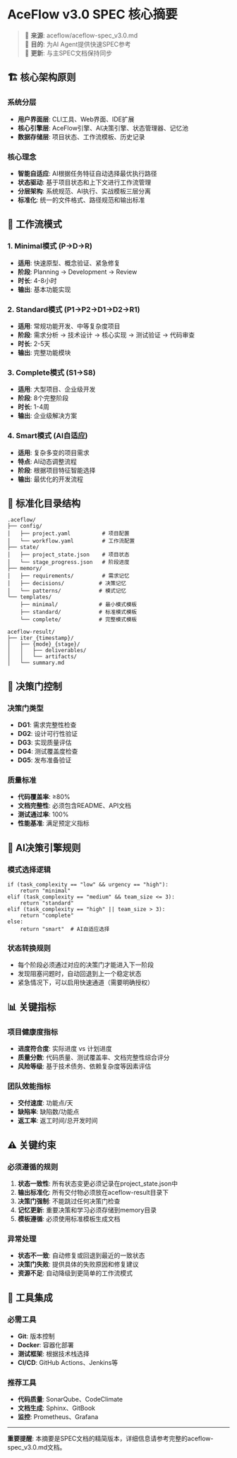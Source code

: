 # AceFlow v3.0 SPEC 核心摘要

> 📖 **来源**: aceflow/aceflow-spec_v3.0.md  
> 🎯 **目的**: 为AI Agent提供快速SPEC参考  
> 🔄 **更新**: 与主SPEC文档保持同步

## 🏗️ 核心架构原则

### 系统分层
- **用户界面层**: CLI工具、Web界面、IDE扩展
- **核心引擎层**: AceFlow引擎、AI决策引擎、状态管理器、记忆池
- **数据存储层**: 项目状态、工作流模板、历史记录

### 核心理念
- **智能自适应**: AI根据任务特征自动选择最优执行路径
- **状态驱动**: 基于项目状态和上下文进行工作流管理
- **分层架构**: 系统规范、AI执行、实战模板三层分离
- **标准化**: 统一的文件格式、路径规范和输出标准

## 🔄 工作流模式

### 1. Minimal模式 (P→D→R)
- **适用**: 快速原型、概念验证、紧急修复
- **阶段**: Planning → Development → Review
- **时长**: 4-8小时
- **输出**: 基本功能实现

### 2. Standard模式 (P1→P2→D1→D2→R1)
- **适用**: 常规功能开发、中等复杂度项目
- **阶段**: 需求分析 → 技术设计 → 核心实现 → 测试验证 → 代码审查
- **时长**: 2-5天
- **输出**: 完整功能模块

### 3. Complete模式 (S1→S8)
- **适用**: 大型项目、企业级开发
- **阶段**: 8个完整阶段
- **时长**: 1-4周
- **输出**: 企业级解决方案

### 4. Smart模式 (AI自适应)
- **适用**: 复杂多变的项目需求
- **特点**: AI动态调整流程
- **阶段**: 根据项目特征智能选择
- **输出**: 最优化的开发流程

## 📁 标准化目录结构

```
.aceflow/
├── config/
│   ├── project.yaml          # 项目配置
│   └── workflow.yaml         # 工作流配置
├── state/
│   ├── project_state.json    # 项目状态
│   └── stage_progress.json   # 阶段进度
├── memory/
│   ├── requirements/         # 需求记忆
│   ├── decisions/           # 决策记忆
│   └── patterns/            # 模式记忆
└── templates/
    ├── minimal/             # 最小模式模板
    ├── standard/            # 标准模式模板
    └── complete/            # 完整模式模板

aceflow-result/
├── iter_{timestamp}/
│   ├── {mode}_{stage}/
│   │   ├── deliverables/
│   │   └── artifacts/
│   └── summary.md
```

## 🚦 决策门控制

### 决策门类型
- **DG1**: 需求完整性检查
- **DG2**: 设计可行性验证
- **DG3**: 实现质量评估
- **DG4**: 测试覆盖度检查
- **DG5**: 发布准备验证

### 质量标准
- **代码覆盖率**: ≥80%
- **文档完整性**: 必须包含README、API文档
- **测试通过率**: 100%
- **性能基准**: 满足预定义指标

## 🧠 AI决策引擎规则

### 模式选择逻辑
```
if (task_complexity == "low" && urgency == "high"):
    return "minimal"
elif (task_complexity == "medium" && team_size <= 3):
    return "standard"
elif (task_complexity == "high" || team_size > 3):
    return "complete"
else:
    return "smart"  # AI自适应选择
```

### 状态转换规则
- 每个阶段必须通过对应的决策门才能进入下一阶段
- 发现阻塞问题时，自动回退到上一个稳定状态
- 紧急情况下，可以启用快速通道（需要明确授权）

## 📊 关键指标

### 项目健康度指标
- **进度符合度**: 实际进度 vs 计划进度
- **质量分数**: 代码质量、测试覆盖率、文档完整性综合评分
- **风险等级**: 基于技术债务、依赖复杂度等因素评估

### 团队效能指标
- **交付速度**: 功能点/天
- **缺陷率**: 缺陷数/功能点
- **返工率**: 返工时间/总开发时间

## ⚠️ 关键约束

### 必须遵循的规则
1. **状态一致性**: 所有状态变更必须记录在project_state.json中
2. **输出标准化**: 所有交付物必须放在aceflow-result目录下
3. **决策门强制**: 不能跳过任何决策门检查
4. **记忆更新**: 重要决策和学习必须存储到memory目录
5. **模板遵循**: 必须使用标准模板生成文档

### 异常处理
- **状态不一致**: 自动修复或回退到最近的一致状态
- **决策门失败**: 提供具体的失败原因和修复建议
- **资源不足**: 自动降级到更简单的工作流模式

## 🔧 工具集成

### 必需工具
- **Git**: 版本控制
- **Docker**: 容器化部署
- **测试框架**: 根据技术栈选择
- **CI/CD**: GitHub Actions、Jenkins等

### 推荐工具
- **代码质量**: SonarQube、CodeClimate
- **文档生成**: Sphinx、GitBook
- **监控**: Prometheus、Grafana

---

**重要提醒**: 本摘要是SPEC文档的精简版本，详细信息请参考完整的aceflow-spec_v3.0.md文档。